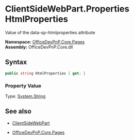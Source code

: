 # ClientSideWebPart.Properties HtmlProperties
Value of the data-sp-htmlproperties attribute  

**Namespace:** [OfficeDevPnP.Core.Pages](OfficeDevPnP.Core.Pages.md)  
**Assembly:** OfficeDevPnP.Core.dll  
## Syntax
```C#
public string HtmlProperties { get; }
```

### Property Value
Type: [System.String](System.String.md) 

## See also
- [ClientSideWebPart](ClientSideWebPart.md) 

- [OfficeDevPnP.Core.Pages](OfficeDevPnP.Core.Pages.md)
